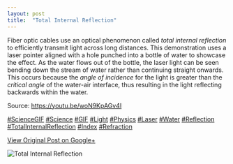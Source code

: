 ```yaml
---
layout: post
title:  "Total Internal Reflection"
---
```


Fiber optic cables use an optical phenomenon called _total internal
reflection_ to efficiently transmit light across long distances. This
demonstration uses a laser pointer aligned with a hole punched into a bottle
of water to showcase the effect. As the water flows out of the bottle, the
laser light can be seen bending down the stream of water rather than
continuing straight onwards. This occurs because the _angle of incidence_ for
the light is greater than the _critical angle_ of the water-air interface,
thus resulting in the light reflecting backwards within the water.  
  
Source: <https://youtu.be/woN9KpAGv4I>  
  
[#ScienceGIF](https://plus.google.com/s/%23ScienceGIF/posts)
[#Science](https://plus.google.com/s/%23Science/posts)
[#GIF](https://plus.google.com/s/%23GIF/posts)
[#Light](https://plus.google.com/s/%23Light/posts)
[#Physics](https://plus.google.com/s/%23Physics/posts)
[#Laser](https://plus.google.com/s/%23Laser/posts)
[#Water](https://plus.google.com/s/%23Water/posts)
[#Reflection](https://plus.google.com/s/%23Reflection/posts)
[#TotalInternalReflection](https://plus.google.com/s/%23TotalInternalReflection/posts)
[#Index](https://plus.google.com/s/%23Index/posts)
[#Refraction](https://plus.google.com/s/%23Refraction/posts)﻿

[View Original Post on Google+](https://plus.google.com/+ColinSullender/posts/9dWFTWVczcX)

![Total Internal Reflection](/assets/img/2015-12-21-Total-Internal-Reflection.gif)
